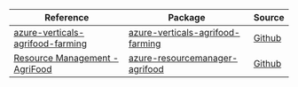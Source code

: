 | Reference | Package | Source |
|---|---|---|
|[azure-verticals-agrifood-farming](verticals-agrifood-farming-readme.md)|[azure-verticals-agrifood-farming](https://repo1.maven.org/maven2/com/azure/azure-verticals-agrifood-farming)|[Github](https://github.com/Azure/azure-sdk-for-java)|
|[Resource Management - AgriFood](resourcemanager-agrifood-readme.md)|[azure-resourcemanager-agrifood](https://repo1.maven.org/maven2/com/azure/resourcemanager/azure-resourcemanager-agrifood)|[Github](https://github.com/Azure/azure-sdk-for-java/blob/main/sdk/agrifood/azure-resourcemanager-agrifood)|
